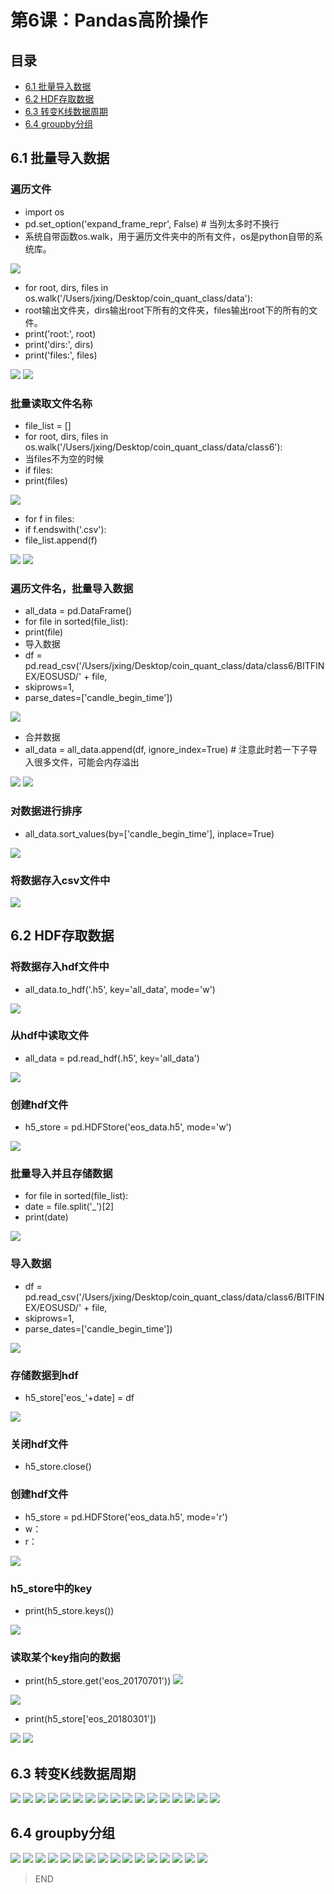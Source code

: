 # 第6课：Pandas高阶操作
## 目录
* [6.1 批量导入数据](#61-批量导入数据)
* [6.2 HDF存取数据](#62-hdf存取数据)
* [6.3 转变K线数据周期](#63-转变k线数据周期)
* [6.4 groupby分组](#64-groupby分组)

## 6.1 批量导入数据
### 遍历文件
* import os
* pd.set_option('expand_frame_repr', False)  # 当列太多时不换行
* 系统自带函数os.walk，用于遍历文件夹中的所有文件，os是python自带的系统库。

![](https://img1.doubanio.com/view/photo/l/public/p2533961199.jpg)
* for root, dirs, files in os.walk('/Users/jxing/Desktop/coin_quant_class/data'):
* root输出文件夹，dirs输出root下所有的文件夹，files输出root下的所有的文件。
* print('root:', root)
* print('dirs:', dirs)
* print('files:', files)

![](https://img1.doubanio.com/view/photo/l/public/p2533961187.jpg)
![](https://img3.doubanio.com/view/photo/l/public/p2533961172.jpg)
### 批量读取文件名称
* file_list = []
* for root, dirs, files in os.walk('/Users/jxing/Desktop/coin_quant_class/data/class6'):
* 当files不为空的时候
* if files:
* print(files)

![](https://img3.doubanio.com/view/photo/l/public/p2533961196.jpg)
* for f in files:
* if f.endswith('.csv'):
* file_list.append(f)

![](https://img3.doubanio.com/view/photo/l/public/p2533961191.jpg)
![](https://img3.doubanio.com/view/photo/l/public/p2533961184.jpg)
### 遍历文件名，批量导入数据
* all_data = pd.DataFrame()
* for file in sorted(file_list):
* print(file)
* 导入数据
* df = pd.read_csv('/Users/jxing/Desktop/coin_quant_class/data/class6/BITFINEX/EOSUSD/' + file,
* skiprows=1,
* parse_dates=['candle_begin_time'])

![](https://img3.doubanio.com/view/photo/l/public/p2533961185.jpg)
* 合并数据
* all_data = all_data.append(df, ignore_index=True)  # 注意此时若一下子导入很多文件，可能会内存溢出

![](https://img3.doubanio.com/view/photo/l/public/p2533961174.jpg)
![](https://img1.doubanio.com/view/photo/l/public/p2533961198.jpg)
### 对数据进行排序
* all_data.sort_values(by=['candle_begin_time'], inplace=True)

![](https://img3.doubanio.com/view/photo/l/public/p2533961210.jpg)
### 将数据存入csv文件中
![](https://img3.doubanio.com/view/photo/l/public/p2533961211.jpg)

## 6.2 HDF存取数据
### 将数据存入hdf文件中
* all_data.to_hdf('.h5', key='all_data', mode='w')

![](https://img1.doubanio.com/view/photo/l/public/p2534180347.jpg)
### 从hdf中读取文件
* all_data = pd.read_hdf(.h5', key='all_data')

![](https://img3.doubanio.com/view/photo/l/public/p2534180332.jpg)
### 创建hdf文件
* h5_store = pd.HDFStore('eos_data.h5', mode='w')

![](https://img3.doubanio.com/view/photo/l/public/p2534180335.jpg)
### 批量导入并且存储数据
* for file in sorted(file_list):
* date = file.split('_')[2]
* print(date)

![](https://img3.doubanio.com/view/photo/l/public/p2534178845.jpg)
### 导入数据
* df = pd.read_csv('/Users/jxing/Desktop/coin_quant_class/data/class6/BITFINEX/EOSUSD/' + file,
* skiprows=1,
* parse_dates=['candle_begin_time'])
                     
![](https://img3.doubanio.com/view/photo/l/public/p2534179421.jpg)
### 存储数据到hdf
* h5_store['eos_'+date] = df

![](https://img3.doubanio.com/view/photo/l/public/p2534178881.jpg)
### 关闭hdf文件
* h5_store.close()
### 创建hdf文件
* h5_store = pd.HDFStore('eos_data.h5', mode='r')
* w：
* r：

![](https://img3.doubanio.com/view/photo/l/public/p2534179411.jpg)
### h5_store中的key
* print(h5_store.keys())

![](https://img3.doubanio.com/view/photo/l/public/p2534178851.jpg)
### 读取某个key指向的数据
* print(h5_store.get('eos_20170701'))
![](https://img3.doubanio.com/view/photo/l/public/p2534178883.jpg)

![](https://img1.doubanio.com/view/photo/l/public/p2534178858.jpg)
* print(h5_store['eos_20180301'])

![](https://img1.doubanio.com/view/photo/l/public/p2534178858.jpg)
![](https://img1.doubanio.com/view/photo/l/public/p2534178979.jpg)

## 6.3 转变K线数据周期
![](https://img1.doubanio.com/view/photo/l/public/p2534413438.jpg)
![](https://img3.doubanio.com/view/photo/l/public/p2534413442.jpg)
![](https://img3.doubanio.com/view/photo/l/public/p2534413435.jpg)
![](https://img3.doubanio.com/view/photo/l/public/p2534413433.jpg)
![](https://img3.doubanio.com/view/photo/l/public/p2534413445.jpg)
![](https://img3.doubanio.com/view/photo/l/public/p2534413432.jpg)
![](https://img3.doubanio.com/view/photo/l/public/p2534538153.jpg)
![](https://img1.doubanio.com/view/photo/l/public/p2534538159.jpg)
![](https://img3.doubanio.com/view/photo/l/public/p2534538162.jpg)
![](https://img3.doubanio.com/view/photo/l/public/p2534538152.jpg)
![](https://img3.doubanio.com/view/photo/l/public/p2534538166.jpg)
![](https://img3.doubanio.com/view/photo/l/public/p2534538744.jpg)
![](https://img3.doubanio.com/view/photo/l/public/p2534538750.jpg)
![](https://img3.doubanio.com/view/photo/l/public/p2534538743.jpg)
![](https://img3.doubanio.com/view/photo/l/public/p2534538763.jpg)
![](https://img3.doubanio.com/view/photo/l/public/p2534538754.jpg)
![](https://img1.doubanio.com/view/photo/l/public/p2534538758.jpg)
## 6.4 groupby分组
![](https://img3.doubanio.com/view/photo/l/public/p2534538762.jpg)
![](https://img3.doubanio.com/view/photo/l/public/p2534542766.jpg)
![](https://img3.doubanio.com/view/photo/l/public/p2534542771.jpg)
![](https://img3.doubanio.com/view/photo/l/public/p2534542776.jpg)
![](https://img3.doubanio.com/view/photo/l/public/p2534542773.jpg)
![](https://img1.doubanio.com/view/photo/l/public/p2534542777.jpg)
![](https://img3.doubanio.com/view/photo/l/public/p2534542774.jpg)
![](https://img3.doubanio.com/view/photo/l/public/p2534542770.jpg)
![](https://img1.doubanio.com/view/photo/l/public/p2534542767.jpg)
![](https://img3.doubanio.com/view/photo/l/public/p2534543146.webp)
![](https://img3.doubanio.com/view/photo/l/public/p2534543145.webp)
![](https://img1.doubanio.com/view/photo/l/public/p2534543157.webp)
![](https://img3.doubanio.com/view/photo/l/public/p2534543153.webp)
![](https://img1.doubanio.com/view/photo/l/public/p2534543149.webp)
![](https://img3.doubanio.com/view/photo/l/public/p2534543150.webp)
![](https://img3.doubanio.com/view/photo/l/public/p2534543161.webp)

> END

